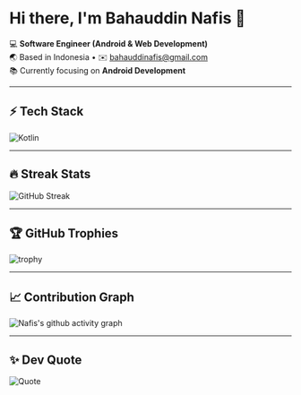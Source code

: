# Hi there, I'm Bahauddin Nafis 👋

💻 **Software Engineer (Android & Web Development)**  
🌏 Based in Indonesia • ✉️ [bahauddinafis@gmail.com](mailto:bahauddinafis@gmail.com)  
📚 Currently focusing on **Android Development**

---

## ⚡ Tech Stack
![Kotlin](https://skillicons.dev/icons?i=kotlin,java,flutter,dart,androidstudio,html,css,js,php,laravel,mysql,git,github,figma)

---

## 🔥 Streak Stats
![GitHub Streak](https://streak-stats.demolab.com?user=bahauddinnafis&theme=radical&border_radius=10)

---

## 🏆 GitHub Trophies
![trophy](https://github-profile-trophy.vercel.app/?username=bahauddinnafis&theme=radical&margin-w=15&margin-h=15&no-frame=true&no-bg=true)

---

## 📈 Contribution Graph
![Nafis's github activity graph](https://github-readme-activity-graph.vercel.app/graph?username=bahauddinnafis&theme=redical&hide_border=true&area=true)

---

## ✨ Dev Quote
![Quote](https://quotes-github-readme.vercel.app/api?type=horizontal&theme=radical)

